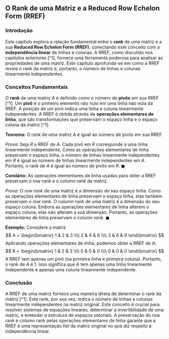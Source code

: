 ## O Rank de uma Matriz e a Reduced Row Echelon Form (RREF)

### Introdução
Este capítulo explora a relação fundamental entre o **rank** de uma matriz e a sua **Reduced Row Echelon Form (RREF)**, conectando este conceito com a **independência linear** de linhas e colunas. A RREF, como discutido nos capítulos anteriores [^1], fornece uma ferramenta poderosa para analisar as propriedades de uma matriz. Este capítulo aprofunda-se em como a RREF revela o rank da matriz e, portanto, o número de linhas e colunas linearmente independentes.

### Conceitos Fundamentais
O **rank** de uma matriz $A$ é definido como o número de **pivôs** em sua RREF [^1]. Um **pivô** é o primeiro elemento não nulo em uma linha não nula da RREF. A posição de um pivô indica uma linha e coluna linearmente independentes. A RREF é obtida através de **operações elementares de linha**, que são transformações que preservam o espaço linha e o espaço coluna da matriz [^1].

**Teorema:** O rank de uma matriz $A$ é igual ao número de pivôs em sua RREF.

*Prova:*
Seja $R$ a RREF de $A$. Cada pivô em $R$ corresponde a uma linha linearmente independente. Como as operações elementares de linha preservam o espaço linha, o número de linhas linearmente independentes em $R$ é igual ao número de linhas linearmente independentes em $A$. Portanto, o rank de $A$ é igual ao número de pivôs em $R$. $\blacksquare$

**Corolário:** As operações elementares de linha usadas para obter a RREF preservam o *row rank* e o *column rank* da matriz.

*Prova:*
O *row rank* de uma matriz é a dimensão do seu espaço linha. Como as operações elementares de linha preservam o espaço linha, elas também preservam o *row rank*. O *column rank* de uma matriz é a dimensão do seu espaço coluna. Embora as operações elementares de linha alterem o espaço coluna, elas não alteram a sua dimensão. Portanto, as operações elementares de linha preservam o *column rank*. $\blacksquare$

**Exemplo:**
Considere a matriz
$$
A = \begin{bmatrix} 1 & 2 & 3 \\\\ 2 & 4 & 6 \\\\ 3 & 6 & 9 \end{bmatrix}
$$
Aplicando operações elementares de linha, podemos obter a RREF de $A$:
$$
R = \begin{bmatrix} 1 & 2 & 3 \\\\ 0 & 0 & 0 \\\\ 0 & 0 & 0 \end{bmatrix}
$$
A RREF tem apenas um pivô (na primeira linha e primeira coluna). Portanto, o rank de $A$ é 1. Isso significa que $A$ tem apenas uma linha linearmente independente e apenas uma coluna linearmente independente.

### Conclusão
A RREF de uma matriz fornece uma maneira direta de determinar o rank da matriz [^1]. Este rank, por sua vez, indica o número de linhas e colunas linearmente independentes na matriz original. Este conceito é crucial para resolver sistemas de equações lineares, determinar a invertibilidade de uma matriz, e entender a estrutura de espaços vetoriais. A preservação do row rank e column rank pelas operações elementares de linha garante que a RREF é uma representação fiel da matriz original no que diz respeito à independência linear.
<!-- END -->
